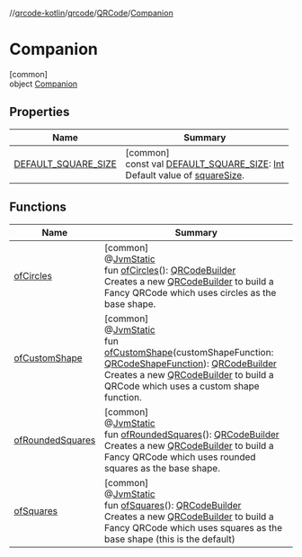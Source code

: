 //[qrcode-kotlin](../../../../index.md)/[qrcode](../../index.md)/[QRCode](../index.md)/[Companion](index.md)

# Companion

[common]\
object [Companion](index.md)

## Properties

| Name | Summary |
|---|---|
| [DEFAULT_SQUARE_SIZE](-d-e-f-a-u-l-t_-s-q-u-a-r-e_-s-i-z-e.md) | [common]<br>const val [DEFAULT_SQUARE_SIZE](-d-e-f-a-u-l-t_-s-q-u-a-r-e_-s-i-z-e.md): [Int](https://kotlinlang.org/api/latest/jvm/stdlib/kotlin/-int/index.html)<br>Default value of [squareSize](../square-size.md). |

## Functions

| Name | Summary |
|---|---|
| [ofCircles](of-circles.md) | [common]<br>@[JvmStatic](https://kotlinlang.org/api/latest/jvm/stdlib/kotlin.jvm/-jvm-static/index.html)<br>fun [ofCircles](of-circles.md)(): [QRCodeBuilder](../../-q-r-code-builder/index.md)<br>Creates a new [QRCodeBuilder](../../-q-r-code-builder/index.md) to build a Fancy QRCode which uses circles as the base shape. |
| [ofCustomShape](of-custom-shape.md) | [common]<br>@[JvmStatic](https://kotlinlang.org/api/latest/jvm/stdlib/kotlin.jvm/-jvm-static/index.html)<br>fun [ofCustomShape](of-custom-shape.md)(customShapeFunction: [QRCodeShapeFunction](../../../qrcode.shape/-q-r-code-shape-function/index.md)): [QRCodeBuilder](../../-q-r-code-builder/index.md)<br>Creates a new [QRCodeBuilder](../../-q-r-code-builder/index.md) to build a QRCode which uses a custom shape function. |
| [ofRoundedSquares](of-rounded-squares.md) | [common]<br>@[JvmStatic](https://kotlinlang.org/api/latest/jvm/stdlib/kotlin.jvm/-jvm-static/index.html)<br>fun [ofRoundedSquares](of-rounded-squares.md)(): [QRCodeBuilder](../../-q-r-code-builder/index.md)<br>Creates a new [QRCodeBuilder](../../-q-r-code-builder/index.md) to build a Fancy QRCode which uses rounded squares as the base shape. |
| [ofSquares](of-squares.md) | [common]<br>@[JvmStatic](https://kotlinlang.org/api/latest/jvm/stdlib/kotlin.jvm/-jvm-static/index.html)<br>fun [ofSquares](of-squares.md)(): [QRCodeBuilder](../../-q-r-code-builder/index.md)<br>Creates a new [QRCodeBuilder](../../-q-r-code-builder/index.md) to build a Fancy QRCode which uses squares as the base shape (this is the default) |

